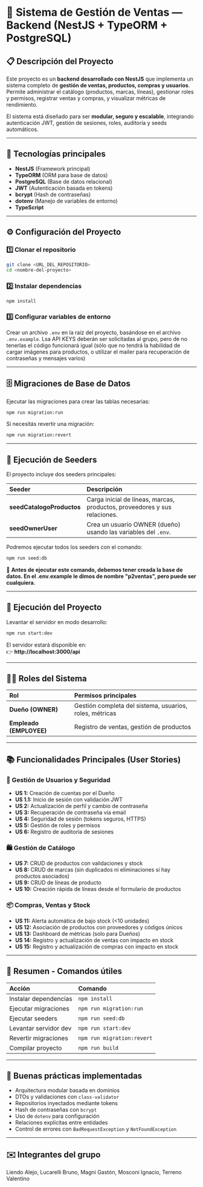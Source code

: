 # 🧾 Sistema de Gestión de Ventas — Backend (NestJS + TypeORM + PostgreSQL)

## 📋 Descripción del Proyecto

Este proyecto es un **backend desarrollado con NestJS** que implementa un sistema completo de **gestión de ventas, productos, compras y usuarios**.  
Permite administrar el catálogo (productos, marcas, líneas), gestionar roles y permisos, registrar ventas y compras, y visualizar métricas de rendimiento.

El sistema está diseñado para ser **modular, seguro y escalable**, integrando autenticación JWT, gestión de sesiones, roles, auditoría y seeds automáticos.

---

## 🚀 Tecnologías principales

- **NestJS** (Framework principal)
- **TypeORM** (ORM para base de datos)
- **PostgreSQL** (Base de datos relacional)
- **JWT** (Autenticación basada en tokens)
- **bcrypt** (Hash de contraseñas)
- **dotenv** (Manejo de variables de entorno)
- **TypeScript**

---

## ⚙️ Configuración del Proyecto

### 1️⃣ Clonar el repositorio

```bash
git clone <URL_DEL_REPOSITORIO>
cd <nombre-del-proyecto>
```

### 2️⃣ Instalar dependencias

```bash
npm install
```

### 3️⃣ Configurar variables de entorno

Crear un archivo `.env` en la raíz del proyecto, basándose en el archivo `.env.example`. Lsa API KEYS deberán ser solicitadas al grupo, pero de no tenerlas el código funcionará igual (sólo que no tendrá la habilidad de cargar imágenes para productos, o utilizar el mailer para recuperación de contraseñas y mensajes varios)

---

## 🗄️ Migraciones de Base de Datos

Ejecutar las migraciones para crear las tablas necesarias:

```bash
npm run migration:run
```

Si necesitás revertir una migración:

```bash
npm run migration:revert
```

---

## 🌱 Ejecución de Seeders

El proyecto incluye dos seeders principales:

| Seeder | Descripción |
|:--|:--|
| **seedCatalogoProductos** | Carga inicial de líneas, marcas, productos, proveedores y sus relaciones. |
| **seedOwnerUser** | Crea un usuario OWNER (dueño) usando las variables del `.env`. |

Podremos ejecutar todos los seeders con el comando:

```bash
npm run seed:db
```

📌 **Antes de ejecutar este comando, debemos tener creada la base de datos. En el .env.example le dimos de nombre "p2ventas", pero puede ser cualquiera.**

---

## 🧩 Ejecución del Proyecto

Levantar el servidor en modo desarrollo:

```bash
npm run start:dev
```

El servidor estará disponible en:  
👉 **http://localhost:3000/api**

---

## 🧑‍💼 Roles del Sistema

| Rol | Permisos principales |
|:--|:--|
| **Dueño (OWNER)** | Gestión completa del sistema, usuarios, roles, métricas |
| **Empleado (EMPLOYEE)** | Registro de ventas, gestión de productos |

---

## 📚 Funcionalidades Principales (User Stories)

### 👥 Gestión de Usuarios y Seguridad

- **US 1:** Creación de cuentas por el Dueño  
- **US 1.1:** Inicio de sesión con validación JWT  
- **US 2:** Actualización de perfil y cambio de contraseña  
- **US 3:** Recuperación de contraseña vía email  
- **US 4:** Seguridad de sesión (tokens seguros, HTTPS)  
- **US 5:** Gestión de roles y permisos  
- **US 6:** Registro de auditoría de sesiones  

### 🛍️ Gestión de Catálogo

- **US 7:** CRUD de productos con validaciones y stock  
- **US 8:** CRUD de marcas (sin duplicados ni eliminaciones si hay productos asociados)  
- **US 9:** CRUD de líneas de producto  
- **US 10:** Creación rápida de líneas desde el formulario de productos  

### 📦 Compras, Ventas y Stock

- **US 11:** Alerta automática de bajo stock (<10 unidades)  
- **US 12:** Asociación de productos con proveedores y códigos únicos  
- **US 13:** Dashboard de métricas (solo para Dueños)  
- **US 14:** Registro y actualización de ventas con impacto en stock  
- **US 15:** Registro y actualización de compras con impacto en stock  

---
## 🧪 Resumen - Comandos útiles

| Acción | Comando |
|:--|:--|
| Instalar dependencias | `npm install` |
| Ejecutar migraciones | `npm run migration:run` |
| Ejecutar seeders | `npm run seed:db` |
| Levantar servidor dev | `npm run start:dev` |
| Revertir migraciones | `npm run migration:revert` |
| Compilar proyecto | `npm run build` |

---

## 🧰 Buenas prácticas implementadas

- Arquitectura modular basada en dominios  
- DTOs y validaciones con `class-validator`  
- Repositorios inyectados mediante tokens  
- Hash de contraseñas con `bcrypt`  
- Uso de `dotenv` para configuración  
- Relaciones explícitas entre entidades  
- Control de errores con `BadRequestException` y `NotFoundException`  

---

## ✉️ Integrantes del grupo

Liendo Alejo, Lucarelli Bruno, Magni Gastón, Mosconi Ignacio, Terreno Valentino
